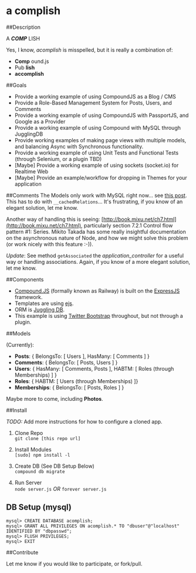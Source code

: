 a complish
=================

##Description  

A ***COMP*** LISH

Yes, I know, *acomplish* is misspelled, but it is really a combination of:

* __Comp__ ound.js
* Pub __lish__
* __accomplish__

##Goals

* Provide a working example of using CompoundJS as a Blog / CMS
* Provide a Role-Based Management System for Posts, Users, and Comments
* Provide a working example of using CompoundJS with PassportJS, and Google as a Provider
* Provide a working example of using Compound with MySQL through JugglingDB
* Provide working examples of making page views with multiple models, and balancing Async
with Synchronous functionality.
* Provide a working example of using Unit Tests and Functional Tests (through Selenium, or a plugin TBD)
* [Maybe] Provide a working example of using sockets (socket.io) for Realtime Web
* [Maybe] Provide an example/workflow for dropping in Themes for your application 

##Comments
The Models only work with MySQL right now... see [this post](https://groups.google.com/forum/?fromgroups=#!topic/compoundjs/YxcIOKEqM8w).
This has to do with `__cachedRelations`... It's frustrating, if you know of an elegant solution, let me know.  

Another way of handling this is seeing: [http://book.mixu.net/ch7.html](http://book.mixu.net/ch7.html), particularly section
7.2.1 Control flow pattern #1: Series. Mikito Takada has some really insightful documentation on the asynchronous nature of
Node, and how we might solve this problem (or work nicely with this feature :-)).  

*Update*: See method `getAssociated` the *application_controller* for a useful way or handling associations. Again, if you know of a more elegant solution, let me know.  

##Components

* [Compound.JS](http://compoundjs.com/) (formally known as Railway) is built on the [ExpressJS](http://expressjs.com/) framework.
* Templates are using [ejs](https://github.com/visionmedia/ejs).
* ORM is [Juggling DB](https://github.com/1602/jugglingdb).
* This example is using [Twitter Bootstrap](http://twitter.github.com/bootstrap/) throughout, but not through a plugin.

##Models

(Currently):

* __Posts__: { BelongsTo: [ Users ], HasMany: [ Comments ] }
* __Comments__: { BelongsTo: [ Posts, Users ] }
* __Users__: { HasMany: [ Comments, Posts ], HABTM: [ Roles (through Memberships) ] }
* __Roles__: { HABTM: [ Users (through Memberships) ]}
* __Memberships__: { BelongsTo: [ Posts, Roles ] }

Maybe more to come, including __Photos__.

##Install

*TODO:* Add more instructions for how to configure a cloned app. 

1. Clone Repo  
    `git clone [this repo url]`

2. Install Modules  
    `[sudo] npm install -l`

3. Create DB (See DB Setup Below)  
    `compound db migrate`

4. Run Server  
    `node server.js` *OR* `forever server.js`


DB Setup (mysql)
----------------

	mysql> CREATE DATABASE acomplish;
	mysql> GRANT ALL PRIVILEGES ON acomplish.* TO "dbuser"@"localhost" IDENTIFIED BY "dbpasswd";
	mysql> FLUSH PRIVILEGES; 
	mysql> EXIT  
	  
##Contribute

Let me know if you would like to participate, or fork/pull. 

